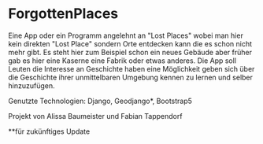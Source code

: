 # ForgottenPlaces
Eine App oder ein Programm angelehnt an "Lost Places" wobei man hier kein direkten "Lost Place" sondern Orte entdecken kann die es schon nicht mehr gibt.
Es steht hier zum Beispiel schon ein neues Gebäude aber früher gab es hier eine Kaserne eine Fabrik oder etwas anderes. 
Die App soll Leuten die Interesse an Geschichte haben eine Möglichkeit geben sich über die Geschichte ihrer unmittelbaren Umgebung kennen zu lernen und selber hinzuzufügen.

Genutzte Technologien:
Django, Geodjango*, Bootstrap5


Projekt von Alissa Baumeister und Fabian Tappendorf


**für zukünftiges Update
